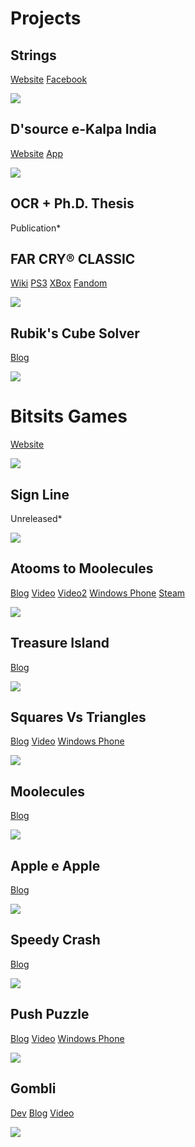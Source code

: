 # Projects

## Strings
[Website](http://dsource.in/tool/string-your-story/)
[Facebook](https://www.facebook.com/StringYourStory)

![](https://github.com/suvozit/About/raw/master/Projects/String%20Your%20Story.png)

## D'source e-Kalpa India
[Website](http://www.dsource.in/)
[App](https://play.google.com/store/apps/details?id=com.ekalpa.dsource)

![](https://github.com/suvozit/About/raw/master/Projects/Dsource.png)

## OCR + Ph.D. Thesis
Publication*

## FAR CRY® CLASSIC
[Wiki](https://en.wikipedia.org/wiki/Far_Cry_(video_game))
[PS3](https://www.playstation.com/en-us/games/far-cry-classic-ps3/)
[XBox](https://marketplace.xbox.com/en-us/Product/Far-Cry-Classic/66acd000-77fe-1000-9115-d8025841123e)
[Fandom](https://farcry.fandom.com/wiki/Far_Cry_Classic)

![](https://github.com/suvozit/About/raw/master/Projects/Far%20Cry.jpg)

## Rubik's Cube Solver
[Blog](https://suvozit.blogspot.com/2011/06/rubiks-cube-solver.html)

![](https://github.com/suvozit/About/raw/master/Projects/Rubiks%20Cube.png)

# Bitsits Games
[Website](https://bitsits.blogspot.com)

![](https://github.com/suvozit/About/raw/master/Projects/Bitsits%20Games.png)

## Sign Line
Unreleased*

![](https://github.com/suvozit/About/raw/master/Projects/Sign%20Line.png)

## Atooms to Moolecules
[Blog](https://suvozit.blogspot.com/2011/02/atooms-to-moolecule.html)
[Video](https://suvozit.blogspot.com/2010/10/atooms-to-moolecule-trailer.html)
[Video2](https://suvozit.blogspot.com/2011/02/atooms-to-moolecule-new-trailer.html)
[Windows Phone](https://suvozit.blogspot.com/2011/10/atooms-to-moolecule-in-marketplace.html)
[Steam](https://suvozit.blogspot.com/2012/06/atooms-to-moolecules-on-steam.html)

![](https://github.com/suvozit/About/raw/master/Projects/Atooms%20to%20Moolecules.png)

## Treasure Island
[Blog](https://suvozit.blogspot.com/2010/12/small-update-for-treasure-island.html)

![](https://github.com/suvozit/About/raw/master/Projects/Treasure%20Island.png)

## Squares Vs Triangles
[Blog](https://suvozit.blogspot.in/2010/12/squares-vs-triangles.html)
[Video](https://suvozit.blogspot.com/2011/02/squares-vs-triangles-trailer.html)
[Windows Phone](https://suvozit.blogspot.com/2011/05/squares-vs-triangles-in-marketplace.html)

![](https://github.com/suvozit/About/raw/master/Projects/Squares%20Vs%20Triangles.png)

## Moolecules
[Blog](https://suvozit.blogspot.com/2010/07/moolecule.html)

![](https://github.com/suvozit/About/raw/master/Projects/Moolecule.png)

## Apple e Apple
[Blog](https://suvozit.blogspot.com/2010/06/apple-e-apple.html)

![](https://github.com/suvozit/About/raw/master/Projects/Apple%20e%20Apple.png)

## Speedy Crash
[Blog](https://suvozit.blogspot.com/2010/05/speedy-crash.html)

![](https://github.com/suvozit/About/raw/master/Projects/Speedy%20Crash.png)

## Push Puzzle
[Blog](https://suvozit.blogspot.com/2010/04/push-puzzle.html)
[Video](https://suvozit.blogspot.com/2011/09/push-puzzle-trailer.html)
[Windows Phone](https://suvozit.blogspot.com/2011/04/push-puzzle-in-marketplace.html)

![](https://github.com/suvozit/About/raw/master/Projects/Push%20Puzzle.png)

## Gombli
[Dev](https://suvozit.blogspot.com/2010/03/gombli-first-view.html)
[Blog](https://suvozit.blogspot.com/2010/03/gombli.html)
[Video](https://suvozit.blogspot.com/2011/08/gombli-demo.html)

![](https://github.com/suvozit/About/raw/master/Projects/Gombli.png)

